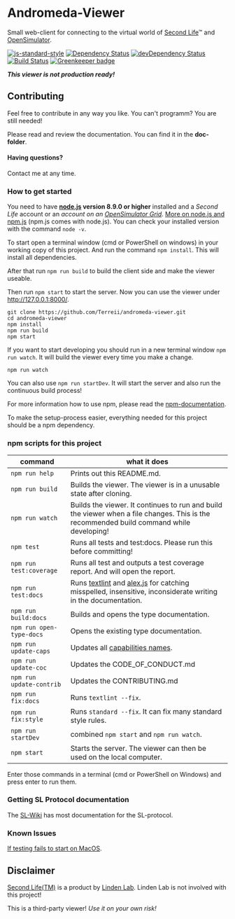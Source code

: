 # Andromeda-Viewer
Small web-client for connecting to the virtual world of [Second Life](https://secondlife.com)™ and [OpenSimulator](http://opensimulator.org/wiki/Main_Page).

[![js-standard-style](https://img.shields.io/badge/code%20style-standard-brightgreen.svg)](http://standardjs.com/)
[![Dependency Status](https://david-dm.org/Terreii/andromeda-viewer.svg)](https://david-dm.org/Terreii/andromeda-viewer)
[![devDependency Status](https://david-dm.org/Terreii/andromeda-viewer/dev-status.svg)](https://david-dm.org/Terreii/andromeda-viewer#info=devDependencies)
[![Build Status](https://travis-ci.org/Terreii/andromeda-viewer.svg?branch=master)](https://travis-ci.org/Terreii/andromeda-viewer) [![Greenkeeper badge](https://badges.greenkeeper.io/Terreii/andromeda-viewer.svg)](https://greenkeeper.io/)

_**This viewer is not production ready!**_

## Contributing
Feel free to contribute in any way you like. You can't programm? You are still needed!

Please read and review the documentation. You can find it in the **doc-folder**.

#### Having questions?
Contact me at any time.

### How to get started
You need to have **[node.js](https://nodejs.org/) version 8.9.0 or higher** installed and a *Second Life* account or an *account on an [OpenSimulator Grid](http://opensimulator.org/wiki/Grid_List)*. [More on node.js and npm.js](https://docs.npmjs.com/getting-started/what-is-npm) (npm.js comes with node.js). You can check your installed version with the command `node -v`.

To start open a terminal window (cmd or PowerShell on windows) in your working copy of this project. And run the command `npm install`. This will install all dependencies.

After that run `npm run build` to build the client side and make the viewer useable.

Then run `npm start` to start the server. Now you can use the viewer under http://127.0.0.1:8000/.

```
git clone https://github.com/Terreii/andromeda-viewer.git
cd andromeda-viewer
npm install
npm run build
npm start
```

If you want to start developing you should run in a new terminal window `npm run watch`. It will build the viewer every time you make a change.

```
npm run watch
```

You can also use `npm run startDev`. It will start the server and also run the continuous build process!

For more information how to use npm, please read the [npm-documentation](https://docs.npmjs.com/).

To make the setup-process easier, everything needed for this project should be a npm dependency.

### npm scripts for this project

command | what it does
--------|-------------
`npm run help` | Prints out this README.md.
`npm run build` | Builds the viewer. The viewer is in a unusable state after cloning.
`npm run watch` | Builds the viewer. It continues to run and build the viewer when a file changes. This is the recommended build command while developing!
`npm test` | Runs all tests and test:docs. Please run this before committing!
`npm run test:coverage` | Runs all test and outputs a test coverage report. And will open the report.
`npm run test:docs` | Runs [textlint](https://textlint.github.io/) and [alex.js](https://alexjs.com/) for catching misspelled, insensitive, inconsiderate writing in the documentation.
`npm run build:docs` | Builds and opens the type documentation.
`npm run open-type-docs` | Opens the existing type documentation.
`npm run update-caps` | Updates all [capabilities names](http://wiki.secondlife.com/wiki/Category:Capabilities).
`npm run update-coc` | Updates the CODE_OF_CONDUCT.md
`npm run update-contrib` | Updates the CONTRIBUTING.md
`npm run fix:docs` | Runs `textlint --fix`.
`npm run fix:style` | Runs `standard --fix`. It can fix many standard style rules.
`npm run startDev` | combined `npm start` and `npm run watch`.
`npm start` | Starts the server. The viewer can then be used on the local computer.

Enter those commands in a terminal (cmd or PowerShell on Windows) and press enter to run them.

### Getting SL Protocol documentation
The [SL-Wiki](http://wiki.secondlife.com/wiki/Protocol) has most documentation for the SL-protocol.

### Known Issues

[If testing fails to start on MacOS](https://github.com/Terreii/andromeda-viewer/blob/latest/README-create-react-app.md).

## Disclaimer
[Second Life(TM)](https://secondlife.com) is a product by [Linden Lab](http://www.lindenlab.com/). Linden Lab is not involved with this project!

This is a third-party viewer! _Use it on your own risk!_
